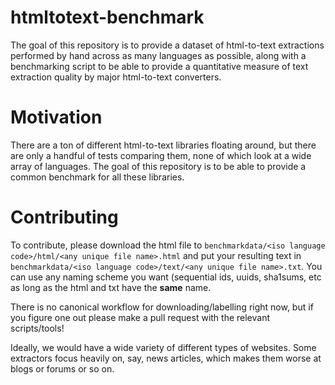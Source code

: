 # htmltotext-benchmark

The goal of this repository is to provide a dataset of html-to-text extractions performed by hand across as many languages as possible, along with a benchmarking script to be able to provide a quantitative measure of text extraction quality by major html-to-text converters. 

# Motivation

There are a ton of different html-to-text libraries floating around, but there are only a handful of tests comparing them, none of which look at a wide array of languages. The goal of this repository is to be able to provide a common benchmark for all these libraries. 

# Contributing

To contribute, please download the html file to `benchmarkdata/<iso language code>/html/<any unique file name>.html` and put your resulting text in `benchmarkdata/<iso language code>/text/<any unique file name>.txt`. You can use any naming scheme you want (sequential ids, uuids, sha1sums, etc as long as the html and txt have the **same** name. 

There is no canonical workflow for downloading/labelling right now, but if you figure one out please make a pull request with the relevant scripts/tools! 

Ideally, we would have a wide variety of different types of websites. Some extractors focus heavily on, say, news articles, which makes them worse at blogs or forums or so on. 
